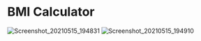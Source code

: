 # BMI Calculator
![Screenshot_20210515_194831](https://user-images.githubusercontent.com/69393792/118364637-df4d6a00-b5b6-11eb-8b45-99472183a67d.png) ![Screenshot_20210515_194910](https://user-images.githubusercontent.com/69393792/118364641-e4121e00-b5b6-11eb-8c8e-60ea7c12d244.png)
